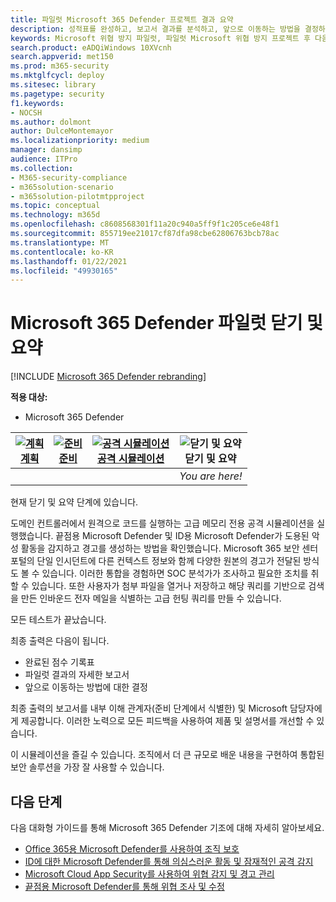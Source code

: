 ```yaml
---
title: 파일럿 Microsoft 365 Defender 프로젝트 결과 요약
description: 성적표를 완성하고, 보고서 결과를 분석하고, 앞으로 이동하는 방법을 결정하여 파일럿 Microsoft 365 Defender 프로젝트를 완료합니다.
keywords: Microsoft 위협 방지 파일럿, 파일럿 Microsoft 위협 방지 프로젝트 후 다음에 할 일, 프로덕션에서 Microsoft Threat Protection을 평가한 후의 작업, Microsoft Threat Protection 파일럿에서 배포로 전환, 사이버 보안, 고급 영구 위협, 엔터프라이즈 보안, 장치, 장치, ID, 사용자, 데이터, 응용 프로그램, 인시던트, 자동화된 조사 및 수정, 고급 헌팅
search.product: eADQiWindows 10XVcnh
search.appverid: met150
ms.prod: m365-security
ms.mktglfcycl: deploy
ms.sitesec: library
ms.pagetype: security
f1.keywords:
- NOCSH
ms.author: dolmont
author: DulceMontemayor
ms.localizationpriority: medium
manager: dansimp
audience: ITPro
ms.collection:
- M365-security-compliance
- m365solution-scenario
- m365solution-pilotmtpproject
ms.topic: conceptual
ms.technology: m365d
ms.openlocfilehash: c8608568301f11a20c940a5ff9f1c205ce6e48f1
ms.sourcegitcommit: 855719ee21017cf87dfa98cbe62806763bcb78ac
ms.translationtype: MT
ms.contentlocale: ko-KR
ms.lasthandoff: 01/22/2021
ms.locfileid: "49930165"
---
```

# <a name="closing-and-summarizing-your-microsoft-365-defender-pilot"></a>Microsoft 365 Defender 파일럿 닫기 및 요약  

[!INCLUDE [Microsoft 365 Defender rebranding](../includes/microsoft-defender.md)]


**적용 대상:**
- Microsoft 365 Defender



|[![계획](../../media/phase-diagrams/1-planning.png)](mtp-pilot-plan.md)<br/>[계획](mtp-pilot-plan.md) |[![준비](../../media/phase-diagrams/2-prepare.png)](prepare-mtpeval.md)<br/>[준비](prepare-mtpeval.md) | [![공격 시뮬레이션](../../media/phase-diagrams/3-simluate.png)](mtp-pilot-simulate.md)<br/>[공격 시뮬레이션](mtp-pilot-simulate.md) | ![닫기 및 요약](../../media/phase-diagrams/4-summary.png)<br/>닫기 및 요약|
|--|--|--|--|
|| | |*You are here!*|


현재 닫기 및 요약 단계에 있습니다.

도메인 컨트롤러에서 원격으로 코드를 실행하는 고급 메모리 전용 공격 시뮬레이션을 실행했습니다. 끝점용 Microsoft Defender 및 ID용 Microsoft Defender가 도용된 악성 활동을 감지하고 경고를 생성하는 방법을 확인했습니다. Microsoft 365 보안 센터 포털의 단일 인시던트에 다른 컨텍스트 정보와 함께 다양한 원본의 경고가 전달된 방식도 볼 수 있습니다. 이러한 통합을 경험하면 SOC 분석가가 조사하고 필요한 조치를 취할 수 있습니다. 또한 사용자가 첨부 파일을 열거나 저장하고 해당 쿼리를 기반으로 검색을 만든 인바운드 전자 메일을 식별하는 고급 헌팅 쿼리를 만들 수 있습니다.

모든 테스트가 끝났습니다.

최종 출력은 다음이 됩니다.

- 완료된 점수 기록표
- 파일럿 결과의 자세한 보고서
- 앞으로 이동하는 방법에 대한 결정

최종 출력의 보고서를 내부 이해 관계자(준비 단계에서 식별한) 및 Microsoft 담당자에게 제공합니다. [](https://docs.microsoft.com/microsoft-365/security/mtp/prepare-mtpeval) 이러한 노력으로 모든 피드백을 사용하여 제품 및 설명서를 개선할 수 있습니다.

이 시뮬레이션을 즐길 수 있습니다. 조직에서 더 큰 규모로 배운 내용을 구현하여 통합된 보안 솔루션을 가장 잘 사용할 수 있습니다.

## <a name="next-step"></a>다음 단계
다음 대화형 가이드를 통해 Microsoft 365 Defender 기조에 대해 자세히 알아보세요.
- [Office 365용 Microsoft Defender를 사용하여 조직 보호](https://aka.ms/O365ATP-Interactive-Guide)
- [ID에 대한 Microsoft Defender를 통해 의심스러운 활동 및 잠재적인 공격 감지](https://aka.ms/AATP-Interactive-Guide)
- [Microsoft Cloud App Security를 사용하여 위협 감지 및 경고 관리](https://aka.ms/DetectThreatsAndAlertsMCAS-InteractiveGuide)
- [끝점용 Microsoft Defender를 통해 위협 조사 및 수정](https://aka.ms/MDATP-IR-Interactive-Guide)

